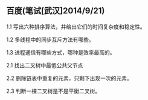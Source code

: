 ## 百度(笔试[武汉]2014/9/21)

1.1 写出六种排序算法，并给出它们的时间复杂度和稳定性。

1.2 多线程中的同步互斥方法有哪些。

1.3 进程通信有哪些方式，哪种是效率最高的。

2.1 找出二叉树中最低公共父节点

2.2 删除链表中重复的元素，只剩下出现一次的元素。

2.3 判断一棵二叉树是不是平衡二叉树。